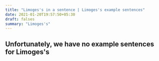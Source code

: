 ```yaml
---
title: "Limoges's in a sentence | Limoges's example sentences"
date: 2021-01-20T19:57:50+05:30
draft: falses
summary: "Limoges's"
---
```

## Unfortunately, we have no example sentences for Limoges's                 
